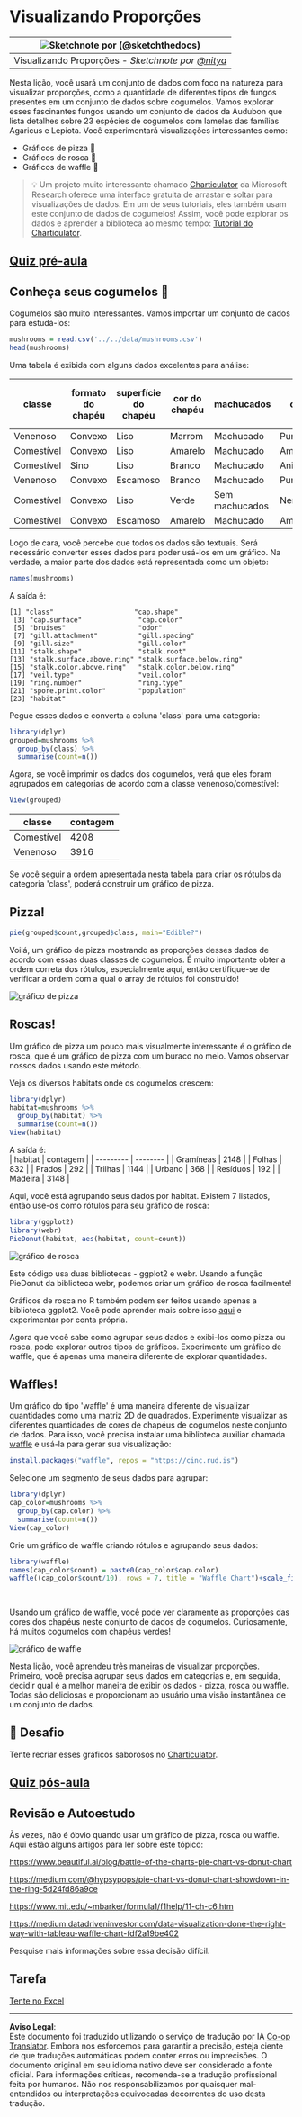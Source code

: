 <!--
CO_OP_TRANSLATOR_METADATA:
{
  "original_hash": "47028abaaafa2bcb1079702d20569066",
  "translation_date": "2025-08-27T18:38:56+00:00",
  "source_file": "3-Data-Visualization/R/11-visualization-proportions/README.md",
  "language_code": "br"
}
-->
# Visualizando Proporções

|![ Sketchnote por [(@sketchthedocs)](https://sketchthedocs.dev) ](../../../sketchnotes/11-Visualizing-Proportions.png)|
|:---:|
|Visualizando Proporções - _Sketchnote por [@nitya](https://twitter.com/nitya)_ |

Nesta lição, você usará um conjunto de dados com foco na natureza para visualizar proporções, como a quantidade de diferentes tipos de fungos presentes em um conjunto de dados sobre cogumelos. Vamos explorar esses fascinantes fungos usando um conjunto de dados da Audubon que lista detalhes sobre 23 espécies de cogumelos com lamelas das famílias Agaricus e Lepiota. Você experimentará visualizações interessantes como:

- Gráficos de pizza 🥧  
- Gráficos de rosca 🍩  
- Gráficos de waffle 🧇  

> 💡 Um projeto muito interessante chamado [Charticulator](https://charticulator.com) da Microsoft Research oferece uma interface gratuita de arrastar e soltar para visualizações de dados. Em um de seus tutoriais, eles também usam este conjunto de dados de cogumelos! Assim, você pode explorar os dados e aprender a biblioteca ao mesmo tempo: [Tutorial do Charticulator](https://charticulator.com/tutorials/tutorial4.html).

## [Quiz pré-aula](https://purple-hill-04aebfb03.1.azurestaticapps.net/quiz/20)

## Conheça seus cogumelos 🍄

Cogumelos são muito interessantes. Vamos importar um conjunto de dados para estudá-los:

```r
mushrooms = read.csv('../../data/mushrooms.csv')
head(mushrooms)
```  
Uma tabela é exibida com alguns dados excelentes para análise:

| classe     | formato do chapéu | superfície do chapéu | cor do chapéu | machucados | odor    | fixação das lamelas | espaçamento das lamelas | tamanho das lamelas | cor das lamelas | formato do caule | raiz do caule | superfície acima do anel | superfície abaixo do anel | cor acima do anel | cor abaixo do anel | tipo de véu | cor do véu | número de anéis | tipo de anel | cor do esporo | população | habitat |
| --------- | ----------------- | -------------------- | ------------- | ---------- | ------- | ------------------- | ----------------------- | ------------------- | --------------- | --------------- | ------------ | ------------------------ | ------------------------ | ----------------- | ----------------- | ---------- | ---------- | -------------- | ------------ | ------------- | ---------- | ------- |
| Venenoso  | Convexo           | Liso                | Marrom        | Machucado  | Pungente | Livre              | Fechado                | Estreito           | Preto           | Alargado         | Igual        | Liso                     | Liso                     | Branco            | Branco            | Parcial    | Branco     | Um              | Pendente     | Preto         | Espalhado  | Urbano  |
| Comestível| Convexo           | Liso                | Amarelo       | Machucado  | Amêndoa | Livre              | Fechado                | Largo              | Preto           | Alargado         | Club         | Liso                     | Liso                     | Branco            | Branco            | Parcial    | Branco     | Um              | Pendente     | Marrom        | Numeroso   | Gramíneas |
| Comestível| Sino              | Liso                | Branco        | Machucado  | Anis    | Livre              | Fechado                | Largo              | Marrom          | Alargado         | Club         | Liso                     | Liso                     | Branco            | Branco            | Parcial    | Branco     | Um              | Pendente     | Marrom        | Numeroso   | Prados   |
| Venenoso  | Convexo           | Escamoso            | Branco        | Machucado  | Pungente | Livre              | Fechado                | Estreito           | Marrom          | Alargado         | Igual        | Liso                     | Liso                     | Branco            | Branco            | Parcial    | Branco     | Um              | Pendente     | Preto         | Espalhado  | Urbano   |
| Comestível| Convexo           | Liso                | Verde         | Sem machucados | Nenhum | Livre              | Aglomerado             | Largo              | Preto           | Afunilado        | Igual        | Liso                     | Liso                     | Branco            | Branco            | Parcial    | Branco     | Um              | Evanescente  | Marrom        | Abundante  | Gramíneas |
| Comestível| Convexo           | Escamoso            | Amarelo       | Machucado  | Amêndoa | Livre              | Fechado                | Largo              | Marrom          | Alargado         | Club         | Liso                     | Liso                     | Branco            | Branco            | Parcial    | Branco     | Um              | Pendente     | Preto         | Numeroso   | Gramíneas |

Logo de cara, você percebe que todos os dados são textuais. Será necessário converter esses dados para poder usá-los em um gráfico. Na verdade, a maior parte dos dados está representada como um objeto:

```r
names(mushrooms)
```  

A saída é:

```output
[1] "class"                    "cap.shape"               
 [3] "cap.surface"              "cap.color"               
 [5] "bruises"                  "odor"                    
 [7] "gill.attachment"          "gill.spacing"            
 [9] "gill.size"                "gill.color"              
[11] "stalk.shape"              "stalk.root"              
[13] "stalk.surface.above.ring" "stalk.surface.below.ring"
[15] "stalk.color.above.ring"   "stalk.color.below.ring"  
[17] "veil.type"                "veil.color"              
[19] "ring.number"              "ring.type"               
[21] "spore.print.color"        "population"              
[23] "habitat"            
```  
Pegue esses dados e converta a coluna 'class' para uma categoria:

```r
library(dplyr)
grouped=mushrooms %>%
  group_by(class) %>%
  summarise(count=n())
```  

Agora, se você imprimir os dados dos cogumelos, verá que eles foram agrupados em categorias de acordo com a classe venenoso/comestível:  
```r
View(grouped)
```  

| classe    | contagem |
| --------- | -------- |
| Comestível| 4208     |
| Venenoso  | 3916     |

Se você seguir a ordem apresentada nesta tabela para criar os rótulos da categoria 'class', poderá construir um gráfico de pizza.

## Pizza!

```r
pie(grouped$count,grouped$class, main="Edible?")
```  
Voilá, um gráfico de pizza mostrando as proporções desses dados de acordo com essas duas classes de cogumelos. É muito importante obter a ordem correta dos rótulos, especialmente aqui, então certifique-se de verificar a ordem com a qual o array de rótulos foi construído!

![gráfico de pizza](../../../../../translated_images/pie1-wb.685df063673751f4b0b82127f7a52c7f9a920192f22ae61ad28412ba9ace97bf.br.png)

## Roscas!

Um gráfico de pizza um pouco mais visualmente interessante é o gráfico de rosca, que é um gráfico de pizza com um buraco no meio. Vamos observar nossos dados usando este método.

Veja os diversos habitats onde os cogumelos crescem:

```r
library(dplyr)
habitat=mushrooms %>%
  group_by(habitat) %>%
  summarise(count=n())
View(habitat)
```  
A saída é:  
| habitat   | contagem |
| --------- | -------- |
| Gramíneas | 2148     |
| Folhas    | 832      |
| Prados    | 292      |
| Trilhas   | 1144     |
| Urbano    | 368      |
| Resíduos  | 192      |
| Madeira   | 3148     |

Aqui, você está agrupando seus dados por habitat. Existem 7 listados, então use-os como rótulos para seu gráfico de rosca:

```r
library(ggplot2)
library(webr)
PieDonut(habitat, aes(habitat, count=count))
```  

![gráfico de rosca](../../../../../translated_images/donut-wb.34e6fb275da9d834c2205145e39a3de9b6878191dcdba6f7a9e85f4b520449bc.br.png)

Este código usa duas bibliotecas - ggplot2 e webr. Usando a função PieDonut da biblioteca webr, podemos criar um gráfico de rosca facilmente!

Gráficos de rosca no R também podem ser feitos usando apenas a biblioteca ggplot2. Você pode aprender mais sobre isso [aqui](https://www.r-graph-gallery.com/128-ring-or-donut-plot.html) e experimentar por conta própria.

Agora que você sabe como agrupar seus dados e exibi-los como pizza ou rosca, pode explorar outros tipos de gráficos. Experimente um gráfico de waffle, que é apenas uma maneira diferente de explorar quantidades.

## Waffles!

Um gráfico do tipo 'waffle' é uma maneira diferente de visualizar quantidades como uma matriz 2D de quadrados. Experimente visualizar as diferentes quantidades de cores de chapéus de cogumelos neste conjunto de dados. Para isso, você precisa instalar uma biblioteca auxiliar chamada [waffle](https://cran.r-project.org/web/packages/waffle/waffle.pdf) e usá-la para gerar sua visualização:

```r
install.packages("waffle", repos = "https://cinc.rud.is")
```  

Selecione um segmento de seus dados para agrupar:

```r
library(dplyr)
cap_color=mushrooms %>%
  group_by(cap.color) %>%
  summarise(count=n())
View(cap_color)
```  

Crie um gráfico de waffle criando rótulos e agrupando seus dados:

```r
library(waffle)
names(cap_color$count) = paste0(cap_color$cap.color)
waffle((cap_color$count/10), rows = 7, title = "Waffle Chart")+scale_fill_manual(values=c("brown", "#F0DC82", "#D2691E", "green", 
                                                                                     "pink", "purple", "red", "grey", 
                                                                                     "yellow","white"))
```  

Usando um gráfico de waffle, você pode ver claramente as proporções das cores dos chapéus neste conjunto de dados de cogumelos. Curiosamente, há muitos cogumelos com chapéus verdes!

![gráfico de waffle](../../../../../translated_images/waffle.aaa75c5337735a6ef32ace0ffb6506ef49e5aefe870ffd72b1bb080f4843c217.br.png)

Nesta lição, você aprendeu três maneiras de visualizar proporções. Primeiro, você precisa agrupar seus dados em categorias e, em seguida, decidir qual é a melhor maneira de exibir os dados - pizza, rosca ou waffle. Todas são deliciosas e proporcionam ao usuário uma visão instantânea de um conjunto de dados.

## 🚀 Desafio

Tente recriar esses gráficos saborosos no [Charticulator](https://charticulator.com).  
## [Quiz pós-aula](https://purple-hill-04aebfb03.1.azurestaticapps.net/quiz/21)

## Revisão e Autoestudo

Às vezes, não é óbvio quando usar um gráfico de pizza, rosca ou waffle. Aqui estão alguns artigos para ler sobre este tópico:

https://www.beautiful.ai/blog/battle-of-the-charts-pie-chart-vs-donut-chart  

https://medium.com/@hypsypops/pie-chart-vs-donut-chart-showdown-in-the-ring-5d24fd86a9ce  

https://www.mit.edu/~mbarker/formula1/f1help/11-ch-c6.htm  

https://medium.datadriveninvestor.com/data-visualization-done-the-right-way-with-tableau-waffle-chart-fdf2a19be402  

Pesquise mais informações sobre essa decisão difícil.  

## Tarefa

[Tente no Excel](assignment.md)  

---

**Aviso Legal**:  
Este documento foi traduzido utilizando o serviço de tradução por IA [Co-op Translator](https://github.com/Azure/co-op-translator). Embora nos esforcemos para garantir a precisão, esteja ciente de que traduções automáticas podem conter erros ou imprecisões. O documento original em seu idioma nativo deve ser considerado a fonte oficial. Para informações críticas, recomenda-se a tradução profissional feita por humanos. Não nos responsabilizamos por quaisquer mal-entendidos ou interpretações equivocadas decorrentes do uso desta tradução.